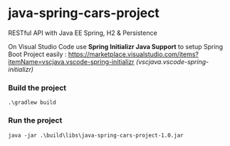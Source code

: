 # java-spring-cars-project
RESTful API with Java EE Spring, H2 &amp; Persistence

On Visual Studio Code use **Spring Initializr Java Support** to setup Spring Boot Project easily : https://marketplace.visualstudio.com/items?itemName=vscjava.vscode-spring-initializr *(vscjava.vscode-spring-initializr)*

### Build the project
```
.\gradlew build
```

### Run the project
```
java -jar .\build\libs\java-spring-cars-project-1.0.jar